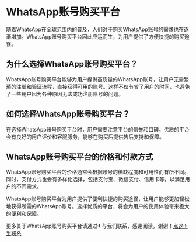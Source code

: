 # WhatsApp账号购买平台

随着WhatsApp在全球范围内的普及，人们对于购买WhatsApp账号的需求也在逐渐增加。WhatsApp账号购买平台因此应运而生，为用户提供了方便快捷的购买途径。

## 为什么选择WhatsApp账号购买平台？

WhatsApp账号购买平台能够为用户提供高质量的WhatsApp账号，让用户无需繁琐的注册和验证流程，直接获得可用的账号。这样不仅节省了用户的时间，也避免了一些用户因为各种原因无法成功注册账号的问题。

## 如何选择WhatsApp账号购买平台？

在选择WhatsApp账号购买平台时，用户需要注意平台的信誉和口碑。优质的平台会有良好的用户评价和客服服务，能够在购买后提供售后支持和保障。

## WhatsApp账号购买平台的价格和付款方式

WhatsApp账号购买平台的价格通常会根据账号的稀缺程度和可用性而有所不同。同时，支付方式也会有多样化选择，包括支付宝、微信支付、信用卡等，以满足用户的不同需求。

WhatsApp账号购买平台为用户提供了便利快捷的购买途径，让用户能够更加轻松地获得所需的WhatsApp账号。选择优质的平台，将会为用户的使用体验带来极大的便利和保障。

更多关于WhatsApp账号购买平台请通过✈与我们联系，感谢阅读，谢谢！[点这✈里联系](https://gg.k02.cc)
